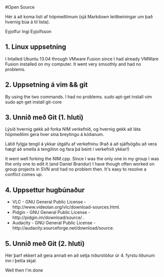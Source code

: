 #Open Source

Hér á að koma listi af hópmeðlimum (sjá Markdown leiðbeiningar um það hvernig búa á til lista).

Eyjolfur Ingi Eyjolfsson

## 1. Linux uppsetning

I Intalled Ubuntu 13.04 through VMware Fusion since I had already VMWare Fusion installed on my computer. It went very smoothly and had no problems.

## 2. Uppsetning á vim && git


By using the two commands. I had no problems.
sudo apt-get install vim
sudo apt-get install git-core
## 3. Unnið með Git (1. hluti)

Lýsið hvernig gekk að forka NIM verkefnið, og hvernig gekk að láta hópmeðlimi gera hver sína breytingu á kóðanum.

Látið fylgja tengil á ykkar útgáfu af verkefninu (Það á að sjálfsögðu að vera hægt að smella á tengilinn og fara þá beint í verkefnið ykkar!)

It went well forking the NIM.cpp. Since I was the only one in my group I was the only one to edit it (and Daniel Brandur)
I have though often worked on group projects in SVN and had no problem then. It's easy to resolve a conflict comes up.

## 4. Uppsettur hugbúnaður


<ul>
<li>VLC      - GNU General Public License - http://www.videolan.org/vlc/download-sources.html.</li>
<li>Pidgin   - GNU General Public License - http://pidgin.im/download/source/ .</li>
<li>Audacity - GNU General Public License - http://audacity.sourceforge.net/download/source.</li>
</ul>



## 5. Unnið með Git (2. hluti)

Hér þarf ekkert að gera annað en að setja niðurstöður úr 4. fyrstu liðunum inn í þetta skjal.

Well then I'm done
